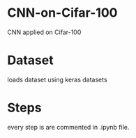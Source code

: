 # CNN-on-Cifar-100
CNN applied on Cifar-100 
# Dataset
loads dataset using keras datasets
# Steps 
every step is are commented in .ipynb file.
